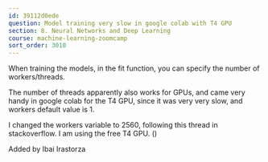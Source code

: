 ```yaml
---
id: 39112d0ede
question: Model training very slow in google colab with T4 GPU
section: 8. Neural Networks and Deep Learning
course: machine-learning-zoomcamp
sort_order: 3010
---
```


When training the models, in the fit function, you can specify the number of workers/threads.

The number of threads apparently also works for GPUs, and came very handy in google colab for the T4 GPU, since it was very very slow, and workers default value is 1.

I changed the workers variable to 2560, following this thread in stackoverflow. I am using the free T4 GPU.  ()

Added by Ibai Irastorza

